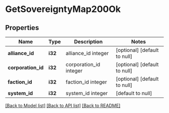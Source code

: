# GetSovereigntyMap200Ok

## Properties
Name | Type | Description | Notes
------------ | ------------- | ------------- | -------------
**alliance_id** | **i32** | alliance_id integer | [optional] [default to null]
**corporation_id** | **i32** | corporation_id integer | [optional] [default to null]
**faction_id** | **i32** | faction_id integer | [optional] [default to null]
**system_id** | **i32** | system_id integer | [default to null]

[[Back to Model list]](../README.md#documentation-for-models) [[Back to API list]](../README.md#documentation-for-api-endpoints) [[Back to README]](../README.md)


